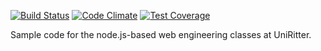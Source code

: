 [![Build Status](https://travis-ci.org/deliodamin/uniritter-node-2016.svg?branch=master)](https://travis-ci.org/deliodamin/uniritter-node-2016)
[![Code Climate](https://codeclimate.com/github/deliodamin/uniritter-node-2016/badges/gpa.svg)](https://codeclimate.com/github/deliodamin/uniritter-node-2016)
[![Test Coverage](https://codeclimate.com/github/deliodamin/uniritter-node-2016/badges/coverage.svg)](https://codeclimate.com/github/deliodamin/uniritter-node-2016/coverage)


Sample code for the node.js-based web engineering classes at UniRitter.